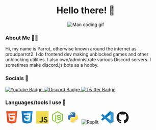<div align="center">
  <h1>Hello there! 👋</h1>
  <img src="https://media1.giphy.com/media/f3iwJFOVOwuy7K6FFw/giphy.gif" alt="Man coding gif"/>
 </div>
 
 ### About Me 👨‍💻
 Hi, my name is Parrot, otherwise known around the internet as proudparrot2. I do frontend dev making unblocked games and other unblocking utilities. I also own/administrate various Discord servers. I sometimes make discord.js bots as a hobby.

### Socials 📩
<div id="badges">
  <a href="https://www.youtube.com/channel/UCh2NuVdcD7IdzxO__wQSEEQ">
    <img src="https://img.shields.io/badge/YouTube-red?style=for-the-badge&logo=youtube&logoColor=white" alt="Youtube Badge"/>
  </a>
  <a href="https://discord.gg/QttAFS8amp">
    <img src="https://img.shields.io/badge/Discord Server-7289da?style=for-the-badge&logo=discord&logoColor=white" alt="Discord Badge"/>
  </a>
  <a href="https://twitter.com/proudparrot2">
    <img src="https://img.shields.io/badge/Twitter-blue?style=for-the-badge&logo=twitter&logoColor=white" alt="Twitter Badge"/>
  </a>
</div>

### Languages/tools I use 🧩
<div>
  <img src="https://raw.githubusercontent.com/devicons/devicon/master/icons/html5/html5-original.svg" title="HTML" alt="HTML" width="40" height="40"/>&nbsp;
  <img src="https://raw.githubusercontent.com/devicons/devicon/1119b9f84c0290e0f0b38982099a2bd027a48bf1/icons/css3/css3-original.svg" title="CSS" alt="CSS" width="40" height="40"/>&nbsp;
  <img src="https://raw.githubusercontent.com/devicons/devicon/1119b9f84c0290e0f0b38982099a2bd027a48bf1/icons/javascript/javascript-original.svg" title="JavaScript" alt="JavaScript" width="40" height="40"/>&nbsp;
  <img src="https://raw.githubusercontent.com/devicons/devicon/1119b9f84c0290e0f0b38982099a2bd027a48bf1/icons/nodejs/nodejs-original.svg" title="NodeJS" alt="NodeJS" width="40" height="40"/>&nbsp;
  <img src="https://raw.githubusercontent.com/devicons/devicon/1119b9f84c0290e0f0b38982099a2bd027a48bf1/icons/python/python-original.svg" title="Python" alt="Python" width="40" height="40"/>&nbsp;
  <img src="https://docs.google.com/drawings/d/e/2PACX-1vT9Z2g25A3Fi3wHhlHjK59OEquY91pG3r2gB-rr4Jc_i4p9687YDL5zt6QVfdM5aIYhPV2oIwmexMf7/pub?w=512&h=512" title="Replit" alt="Replit" width="40" height="40"/>&nbsp;
  <img src="https://raw.githubusercontent.com/devicons/devicon/1119b9f84c0290e0f0b38982099a2bd027a48bf1/icons/vscode/vscode-original.svg" title="VS Code" alt="VS Code" width="40" height="40"/>&nbsp;
  <img src="https://raw.githubusercontent.com/devicons/devicon/1119b9f84c0290e0f0b38982099a2bd027a48bf1/icons/github/github-original.svg" title="GitHub" alt="GitHub" width="40" height="40"/>&nbsp;
</div>
